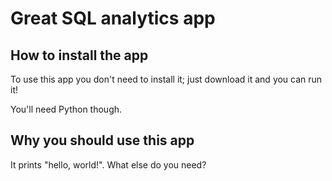 # Great SQL analytics app

## How to install the app

To use this app you don't need to install it; just download it and you can run it!

You'll need Python though.

## Why you should use this app

It prints "hello, world!". What else do you need?
